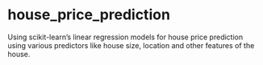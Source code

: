 # house_price_prediction
Using scikit-learn’s linear regression models for house price prediction using various predictors like house size, location and other features of the house.
